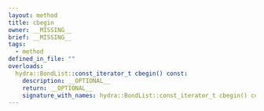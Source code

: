 ```yaml
---
layout: method
title: cbegin
owner: __MISSING__
brief: __MISSING__
tags:
  - method
defined_in_file: ""
overloads:
  hydra::BondList::const_iterator_t cbegin() const:
    description: __OPTIONAL__
    return: __OPTIONAL__
    signature_with_names: hydra::BondList::const_iterator_t cbegin() const
---
```

